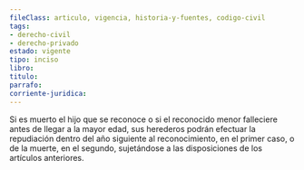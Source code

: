 ```yaml
---
fileClass: articulo, vigencia, historia-y-fuentes, codigo-civil
tags:
- derecho-civil
- derecho-privado
estado: vigente
tipo: inciso
libro:
titulo:
parrafo:
corriente-juridica:
---
```

Si es muerto el hijo que se reconoce o si el reconocido menor falleciere antes de llegar a la mayor edad, sus herederos podrán efectuar la repudiación dentro del año siguiente al reconocimiento, en el primer caso, o de la muerte, en el segundo, sujetándose a las disposiciones de los artículos anteriores.